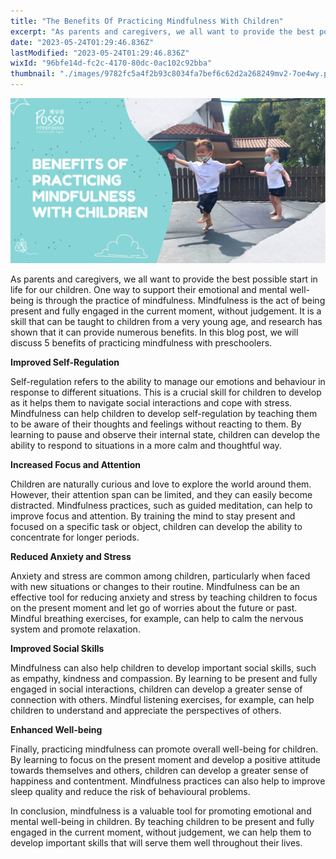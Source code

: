 ```yaml
---
title: "The Benefits Of Practicing Mindfulness With Children"
excerpt: "As parents and caregivers, we all want to provide the best possible start in life for our children. One way to support their emotional..."
date: "2023-05-24T01:29:46.836Z"
lastModified: "2023-05-24T01:29:46.836Z"
wixId: "96bfe14d-fc2c-4170-80dc-0ac102c92bba"
thumbnail: "./images/9782fc5a4f2b93c8034fa7bef6c62d2a268249mv2-7oe4wy.png"
---
```


![](./images/9782fc5a4f2b93c8034fa7bef6c62d2a268249mv2-7oe4wy.png)

As parents and caregivers, we all want to provide the best possible start in life for our children. One way to support their emotional and mental well-being is through the practice of mindfulness. Mindfulness is the act of being present and fully engaged in the current moment, without judgement. It is a skill that can be taught to children from a very young age, and research has shown that it can provide numerous benefits. In this blog post, we will discuss 5 benefits of practicing mindfulness with preschoolers.

**Improved Self-Regulation**

Self-regulation refers to the ability to manage our emotions and behaviour in response to different situations. This is a crucial skill for children to develop as it helps them to navigate social interactions and cope with stress. Mindfulness can help children to develop self-regulation by teaching them to be aware of their thoughts and feelings without reacting to them. By learning to pause and observe their internal state, children can develop the ability to respond to situations in a more calm and thoughtful way.

**Increased Focus and Attention**

Children are naturally curious and love to explore the world around them. However, their attention span can be limited, and they can easily become distracted. Mindfulness practices, such as guided meditation, can help to improve focus and attention. By training the mind to stay present and focused on a specific task or object, children can develop the ability to concentrate for longer periods.

**Reduced Anxiety and Stress**

Anxiety and stress are common among children, particularly when faced with new situations or changes to their routine. Mindfulness can be an effective tool for reducing anxiety and stress by teaching children to focus on the present moment and let go of worries about the future or past. Mindful breathing exercises, for example, can help to calm the nervous system and promote relaxation.

**Improved Social Skills**

Mindfulness can also help children to develop important social skills, such as empathy, kindness and compassion. By learning to be present and fully engaged in social interactions, children can develop a greater sense of connection with others. Mindful listening exercises, for example, can help children to understand and appreciate the perspectives of others.

**Enhanced Well-being**

Finally, practicing mindfulness can promote overall well-being for children. By learning to focus on the present moment and develop a positive attitude towards themselves and others, children can develop a greater sense of happiness and contentment. Mindfulness practices can also help to improve sleep quality and reduce the risk of behavioural problems.

In conclusion, mindfulness is a valuable tool for promoting emotional and mental well-being in children. By teaching children to be present and fully engaged in the current moment, without judgement, we can help them to develop important skills that will serve them well throughout their lives.